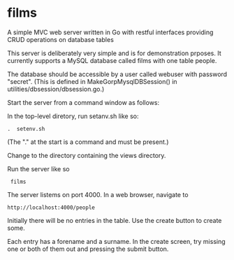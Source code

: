 # films
A simple MVC web server written in Go with restful interfaces providing CRUD operations on database tables

This server is deliberately very simple and is for demonstration prposes.  It currently supports a MySQL database called films with one table people.

The database should be accessible by a user called webuser with password "secret".  (This is defined in MakeGorpMysqlDBSession() in utilities/dbsession/dbsession.go.)

Start the server from a command window as follows:

In the top-level diretory, run setanv.sh like so:

    .  setenv.sh

(The "." at the start is a command and must be present.)

Change to the directory containing the views directory.

Run the server like so

     films

The server listems on port 4000.  In a web browser, navigate to

    http://localhost:4000/people

Initially there will be no entries in the table.  Use the create button to create some.

Each entry has a forename and a surname.  In the create screen, try missing one or both of them out and pressing the submit button.
